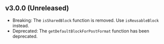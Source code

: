 ## v3.0.0 (Unreleased)

- Breaking: The `isSharedBlock` function is removed. Use `isReusableBlock` instead.
- Deprecated: The `getDefaultBlockForPostFormat` function has been deprecated.

